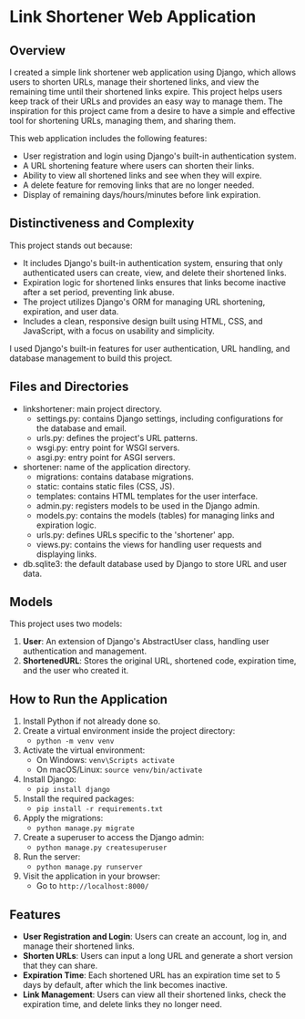 
# Link Shortener Web Application

## Overview

I created a simple link shortener web application using Django, which allows users to shorten URLs, manage their shortened links, and view the remaining time until their shortened links expire. This project helps users keep track of their URLs and provides an easy way to manage them. The inspiration for this project came from a desire to have a simple and effective tool for shortening URLs, managing them, and sharing them.

This web application includes the following features:

- User registration and login using Django's built-in authentication system.
- A URL shortening feature where users can shorten their links.
- Ability to view all shortened links and see when they will expire.
- A delete feature for removing links that are no longer needed.
- Display of remaining days/hours/minutes before link expiration.

## Distinctiveness and Complexity

This project stands out because:

- It includes Django's built-in authentication system, ensuring that only authenticated users can create, view, and delete their shortened links.
- Expiration logic for shortened links ensures that links become inactive after a set period, preventing link abuse.
- The project utilizes Django's ORM for managing URL shortening, expiration, and user data.
- Includes a clean, responsive design built using HTML, CSS, and JavaScript, with a focus on usability and simplicity.

I used Django's built-in features for user authentication, URL handling, and database management to build this project.

## Files and Directories

- linkshortener: main project directory.
    - settings.py: contains Django settings, including configurations for the database and email.
    - urls.py: defines the project's URL patterns.
    - wsgi.py: entry point for WSGI servers.
    - asgi.py: entry point for ASGI servers.
- shortener: name of the application directory.
    - migrations: contains database migrations.
    - static: contains static files (CSS, JS).
    - templates: contains HTML templates for the user interface.
    - admin.py: registers models to be used in the Django admin.
    - models.py: contains the models (tables) for managing links and expiration logic.
    - urls.py: defines URLs specific to the 'shortener' app.
    - views.py: contains the views for handling user requests and displaying links.
- db.sqlite3: the default database used by Django to store URL and user data.

## Models

This project uses two models:

1. **User**: An extension of Django's AbstractUser class, handling user authentication and management.
2. **ShortenedURL**: Stores the original URL, shortened code, expiration time, and the user who created it.

## How to Run the Application

1. Install Python if not already done so.
2. Create a virtual environment inside the project directory:
    - `python -m venv venv`
3. Activate the virtual environment:
    - On Windows: `venv\Scripts activate`
    - On macOS/Linux: `source venv/bin/activate`
4. Install Django:
    - `pip install django`
5. Install the required packages:
    - `pip install -r requirements.txt`
6. Apply the migrations:
    - `python manage.py migrate`
7. Create a superuser to access the Django admin:
    - `python manage.py createsuperuser`
8. Run the server:
    - `python manage.py runserver`
9. Visit the application in your browser:
    - Go to `http://localhost:8000/`

## Features

- **User Registration and Login**: Users can create an account, log in, and manage their shortened links.
- **Shorten URLs**: Users can input a long URL and generate a short version that they can share.
- **Expiration Time**: Each shortened URL has an expiration time set to 5 days by default, after which the link becomes inactive.
- **Link Management**: Users can view all their shortened links, check the expiration time, and delete links they no longer need.


